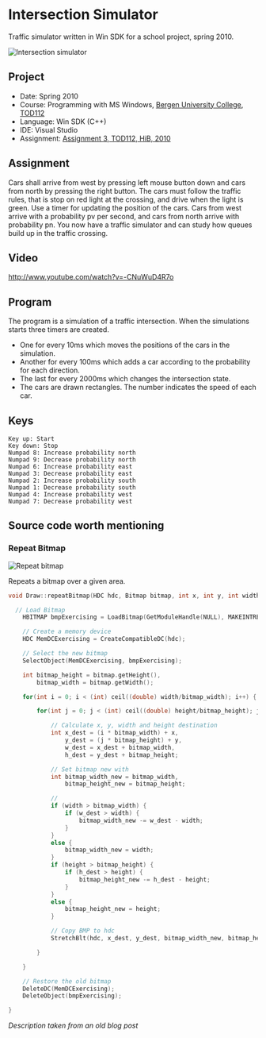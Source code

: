 Intersection Simulator
=====================

Traffic simulator written in Win SDK for a school project, spring 2010.


![Intersection simulator][1]

## Project

* Date: Spring 2010
* Course: Programming with MS Windows, [Bergen University College](http://www.hib.no/english/index.html), [TOD112](http://student.hib.no/fagplaner/ai/emne.asp?kode=TOD112)
* Language: Win SDK (C++)
* IDE: Visual Studio
* Assignment: [Assignment 3, TOD112, HiB, 2010](https://github.com/Skarbo/IntersectionSimulator/blob/master/HiB_TOD112_2010_assignment_3.pdf)

## Assignment

Cars shall arrive from west by pressing left mouse button down and cars from north by pressing the right button. The cars must follow the traffic rules, that is stop on red light at the crossing, and drive when the light is green. Use a timer for updating the position of the cars.
Cars from west arrive with a probability pv per second, and cars from north arrive with probability pn. You now have a traffic simulator and can study how queues build up in the traffic crossing.

## Video

http://www.youtube.com/watch?v=-CNuWuD4R7o

## Program

The program is a simulation of a traffic intersection. When the simulations starts three timers are created.

* One for every 10ms which moves the positions of the cars in the simulation.
* Another for every 100ms which adds a car according to the probability for each direction.
* The last for every 2000ms which changes the intersection state.
* The cars are drawn rectangles. The number indicates the speed of each car.

## Keys

	Key up: Start
	Key down: Stop
	Numpad 8: Increase probability north
	Numpad 9: Decrease probability north
	Numpad 6: Increase probability east
	Numpad 3: Decrease probability east
	Numpad 2: Increase probability south
	Numpad 1: Decrease probability south
	Numpad 4: Increase probability west
	Numpad 7: Decrease probability west

## Source code worth mentioning

### Repeat Bitmap

![Repeat bitmap][2]

Repeats a bitmap over a given area.

```c++
void Draw::repeatBitmap(HDC hdc, Bitmap bitmap, int x, int y, int width, int height) {

  // Load Bitmap
	HBITMAP bmpExercising = LoadBitmap(GetModuleHandle(NULL), MAKEINTRESOURCE(bitmap.getBitmap()));

	// Create a memory device
	HDC MemDCExercising = CreateCompatibleDC(hdc);

	// Select the new bitmap
	SelectObject(MemDCExercising, bmpExercising);

	int bitmap_height = bitmap.getHeight(),
		bitmap_width = bitmap.getWidth();

	for(int i = 0; i < (int) ceil((double) width/bitmap_width); i++) {

		for(int j = 0; j < (int) ceil((double) height/bitmap_height); j++) {

			// Calculate x, y, width and height destination
			int x_dest = (i * bitmap_width) + x,
				y_dest = (j * bitmap_height) + y,
				w_dest = x_dest + bitmap_width,
				h_dest = y_dest + bitmap_height;

			// Set bitmap new with
			int bitmap_width_new = bitmap_width,
				bitmap_height_new = bitmap_height;

			//
			if (width > bitmap_width) {
				if (w_dest > width) {
					bitmap_width_new -= w_dest - width;
				}
			}
			else {
				bitmap_width_new = width;
			}
			if (height > bitmap_height) {
				if (h_dest > height) {
					bitmap_height_new -= h_dest - height;
				}
			}
			else {
				bitmap_height_new = height;
			}

			// Copy BMP to hdc
			StretchBlt(hdc, x_dest, y_dest, bitmap_width_new, bitmap_height_new, MemDCExercising, 0, 0, bitmap_width_new, bitmap_height_new, SRCCOPY);

		}

	}

	// Restore the old bitmap
	DeleteDC(MemDCExercising);
	DeleteObject(bmpExercising);

}
```
*Description taken from an old blog post*

 [1]: http://i.imgur.com/xazVqjj.png
 [2]: http://i.imgur.com/9f6ieNd.png
